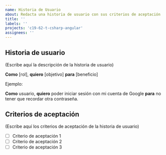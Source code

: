```yaml
---
name: Historia de Usuario
about: Redacta una historia de usuario con sus criterios de aceptación
title: ''
labels: ''
projects: 'c19-62-t-csharp-angular'
assignees: ''
---
```


## Historia de usuario

(Escribe aquí la descripción de la historia de usuario)

**Como** [rol], **quiero** [objetivo] **para** [beneficio]

Ejemplo:

**Como** usuario, **quiero** poder iniciar sesión con mi cuenta de Google **para** no tener que recordar otra contraseña.

## Criterios de aceptación

(Escribe aquí los criterios de aceptación de la historia de usuario)

- [ ] Criterio de aceptación 1
- [ ] Criterio de aceptación 2
- [ ] Criterio de aceptación 3